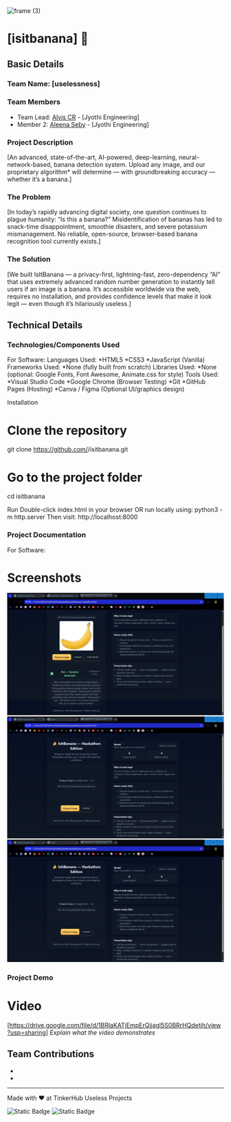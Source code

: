<img width="3188" height="1202" alt="frame (3)" src="https://github.com/user-attachments/assets/517ad8e9-ad22-457d-9538-a9e62d137cd7" />


# [isitbanana] 🎯


## Basic Details
### Team Name: [uselessness]


### Team Members
- Team Lead: [Alvis CR] - [Jyothi Engineering]
- Member 2: [Aleena Seby] - [Jyothi Engineering]

### Project Description
[An advanced, state-of-the-art, AI-powered, deep-learning, neural-network-based, banana detection system.
Upload any image, and our proprietary algorithm* will determine — with groundbreaking accuracy — whether it’s a banana.]

### The Problem 
[In today’s rapidly advancing digital society, one question continues to plague humanity: “Is this a banana?”
Misidentification of bananas has led to snack-time disappointment, smoothie disasters, and severe potassium mismanagement. No reliable, open-source, browser-based banana recognition tool currently exists.]

### The Solution
[We built IsItBanana — a privacy-first, lightning-fast, zero-dependency “AI” that uses extremely advanced random number generation to instantly tell users if an image is a banana.
It’s accessible worldwide via the web, requires no installation, and provides confidence levels that make it look legit — even though it’s hilariously useless.]

## Technical Details
### Technologies/Components Used
For Software:
Languages Used:
*HTML5
*CSS3
*JavaScript (Vanilla)
Frameworks Used:
*None (fully built from scratch)
Libraries Used:
*None (optional: Google Fonts, Font Awesome, Animate.css for style)
Tools Used:
*Visual Studio Code
*Google Chrome (Browser Testing)
*Git
*GitHub Pages (Hosting)
*Canva / Figma (Optional UI/graphics design)

Installation
# Clone the repository
git clone https://github.com/<your-username>/isitbanana.git

# Go to the project folder
cd isitbanana

Run
Double-click index.html in your browser
OR run locally using:
python3 -m http.server
Then visit:
http://localhost:8000



### Project Documentation
For Software:

# Screenshots
![Screenshot1](https://github.com/alvisey/isitbanana-/blob/main/Screenshot%202025-08-09%20032854.png)
![Screenshot2](https://github.com/alvisey/isitbanana-/blob/main/Screenshot%202025-08-09%20032728.png)
![Screenshot2](https://github.com/alvisey/isitbanana-/blob/main/Screenshot%202025-08-09%20032728.png)

### Project Demo
# Video
[https://drive.google.com/file/d/1BRlaKATjEmpErQjjagl5S0BRrHQdetjh/view?usp=sharing]
*Explain what the video demonstrates*

## Team Contributions
- [Alvis CR]: [coding]
- [Aleena Seby]: [github]

---
Made with ❤️ at TinkerHub Useless Projects 

![Static Badge](https://img.shields.io/badge/TinkerHub-24?color=%23000000&link=https%3A%2F%2Fwww.tinkerhub.org%2F)
![Static Badge](https://img.shields.io/badge/UselessProjects--25-25?link=https%3A%2F%2Fwww.tinkerhub.org%2Fevents%2FQ2Q1TQKX6Q%2FUseless%2520Projects)



